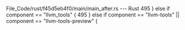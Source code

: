 File_Code/rust/f45d5eb4f0/main/main_after.rs --- Rust
495         } else if component == "llvm_tools" {                                                                                                            495         } else if component == "llvm-tools" || component == "llvm-tools-preview" {

